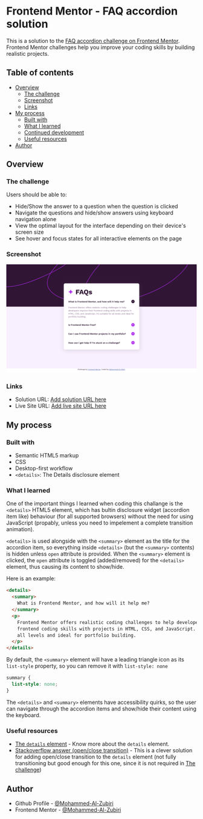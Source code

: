 # Frontend Mentor - FAQ accordion solution

This is a solution to the [FAQ accordion challenge on Frontend Mentor](https://www.frontendmentor.io/challenges/faq-accordion-wyfFdeBwBz). Frontend Mentor challenges help you improve your coding skills by building realistic projects. 

## Table of contents

- [Overview](#overview)
  - [The challenge](#the-challenge)
  - [Screenshot](#screenshot)
  - [Links](#links)
- [My process](#my-process)
  - [Built with](#built-with)
  - [What I learned](#what-i-learned)
  - [Continued development](#continued-development)
  - [Useful resources](#useful-resources)
- [Author](#author)

## Overview

### The challenge

Users should be able to:

- Hide/Show the answer to a question when the question is clicked
- Navigate the questions and hide/show answers using keyboard navigation alone
- View the optimal layout for the interface depending on their device's screen size
- See hover and focus states for all interactive elements on the page

### Screenshot

![](./screenshot.png)

### Links

- Solution URL: [Add solution URL here](https://github.com/Mohammed-Al-Zubiri/FAQ-Accordion)
- Live Site URL: [Add live site URL here](https://mohammed-al-zubiri.github.io/FAQ-Accordion/)

## My process

### Built with

- Semantic HTML5 markup
- CSS
- Desktop-first workflow
- ```<details>```: The Details disclosure element

### What I learned

One of the important things I learned when coding this challange is the ```<details>``` HTML5 element, which has bultin disclosure widget (accordion item like) behaviour (for all supported browsers) without the need for using JavaScript (propably, unless you need to impelement a complete transition animation).

```<details>``` is used alongside with the ```<summary>``` element as the title for the accordion item, so everything inside ```<details>``` (but the ```<summary>``` contents) is hidden unless ```open``` attribute is provided.
When the ```<summary>``` element is clicked, the ```open``` attribute is toggled (added/removed) for the ```<details>``` element, thus causing its content to show/hide.

Here is an example:

```html
<details>
  <summary>
    What is Frontend Mentor, and how will it help me?
  </summary>
  <p>
    Frontend Mentor offers realistic coding challenges to help developers improve their
    frontend coding skills with projects in HTML, CSS, and JavaScript. It's suitable for
    all levels and ideal for portfolio building.
  </p>
</details>
```

By default, the ```<summary>``` element will have a leading triangle icon as its ```list-style``` property, so you can remove it with ```list-style: none``` 
```css
summary {
  list-style: none;
}
```

The ```<details>``` and ```<summary>``` elements have accessibility quirks, so the user can navigate through the accordion items and show/hide their content using the keyboard.


### Useful resources

- [The ```details``` element](https://www.w3.org/TR/2011/WD-html5-author-20110809/the-details-element.html) - Know more about the ```details``` element.
- [Stackoverflow answer (open/close transition)](https://stackoverflow.com/a/73447722) - This is a clever solution for adding open/close transition to the ```details``` element (not fully transitioning but good enough for this one, since it is not required in [The challenge](#the-challenge))

## Author

- Github Profile - [@Mohammed-Al-Zubiri](https://github.com/Mohammed-Al-Zubiri)
- Frontend Mentor - [@Mohammed-Al-Zubiri](https://www.frontendmentor.io/profile/Mohammed-Al-Zubiri)